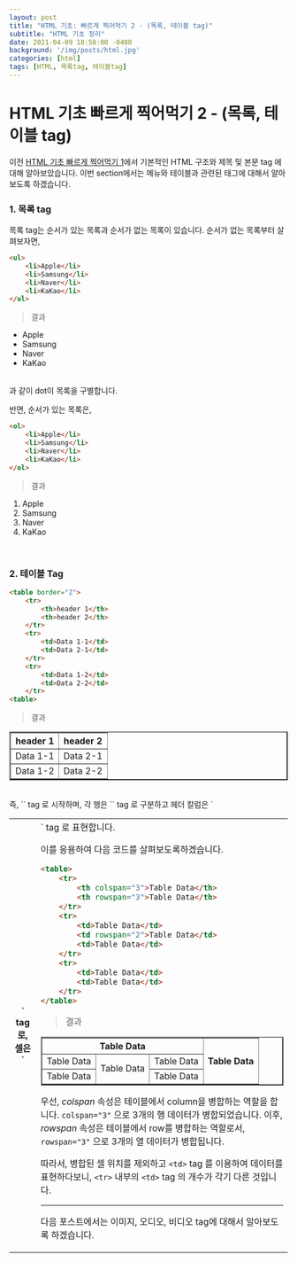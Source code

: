 ```yaml
---
layout: post
title: "HTML 기초: 빠르게 찍어먹기 2 - (목록, 테이블 tag)"
subtitle: "HTML 기초 정리"
date: 2021-04-09 18:58:00 -0400
background: '/img/posts/html.jpg'
categories: [html]
tags: [HTML, 목록tag, 테이블tag]
---
```


# HTML 기초 빠르게 찍어먹기 2 - (목록, 테이블 tag)
이전 [HTML 기초 빠르게 찍어먹기 1](https://takehoon.github.io/html/2021/04/09/html기초빠르게찍어먹기1)에서 기본적인 HTML 구조와 제목 및 본문 tag 에 대해 알아보았습니다. 이번 section에서는 메뉴와 테이블과 관련된 태그에 대해서 알아보도록 하겠습니다.

### 1. 목록 tag
목록 tag는 순서가 있는 목록과 순서가 없는 목록이 있습니다.
순서가 없는 목록부터 살펴보자면,
```html
<ul>
    <li>Apple</li>
    <li>Samsung</li>
    <li>Naver</li>
    <li>KaKao</li>
</ul>
```
> 결과
<ul>
    <li>Apple</li>
    <li>Samsung</li>
    <li>Naver</li>
    <li>KaKao</li>
</ul>
<br>
과 같이 dot이 목록을 구별합니다.

반면, 순서가 있는 목록은,
```html
<ol>
    <li>Apple</li>
    <li>Samsung</li>
    <li>Naver</li>
    <li>KaKao</li>
</ol>
```
> 결과
<ol>
    <li>Apple</li>
    <li>Samsung</li>
    <li>Naver</li>
    <li>KaKao</li>
</ol>
<br>

### 2. 테이블 Tag
```html
<table border="2">
    <tr>
        <th>header 1</th>
        <th>header 2</th>
    </tr>
    <tr>
        <td>Data 1-1</td>
        <td>Data 2-1</td>
    </tr>
    <tr>   
        <td>Data 1-2</td>
        <td>Data 2-2</td>
    </tr>
<table>
```
> 결과

<table border="2">
    <tr>
        <th>header 1</th>
        <th>header 2</th>
    </tr>
    <tr>
        <td>Data 1-1</td>
        <td>Data 2-1</td>
    </tr>
    <tr>   
        <td>Data 1-2</td>
        <td>Data 2-2</td>
    </tr>
</table>
<br>
즉, `<table>` tag 로 시작하며, 각 행은 `<tr>` tag 로 구분하고 헤더 칼럼은 `<th>` tag 로, 셀은 `<td>` tag 로 표현합니다.

이를 응용하여 다음 코드를 살펴보도록하겠습니다.
```html
<table>
    <tr>
        <th colspan="3">Table Data</th>
        <th rowspan="3">Table Data</th>
    </tr>
    <tr>
        <td>Table Data</td>
        <td rowspan="2">Table Data</td>
        <td>Table Data</td>
    </tr>
    <tr>
        <td>Table Data</td>
        <td>Table Data</td>
    </tr>
</table>
```
> 결과
<table border="2">
    <tr>
        <th colspan="3">Table Data</th>
        <th rowspan="3">Table Data</th>
    </tr>
    <tr>
        <td>Table Data</td>
        <td rowspan="2">Table Data</td>
        <td>Table Data</td>
    </tr>
    <tr>
        <td>Table Data</td>
        <td>Table Data</td>
    </tr>
</table>

우선, *colspan* 속성은 테이블에서 column을 병합하는 역할을 합니다.
`colspan="3"` 으로 3개의 행 데이터가 병합되었습니다.
이후, *rowspan* 속성은 테이블에서 row를 병합하는 역할로서, `rowspan="3"` 으로 3개의 열 데이터가 병합됩니다.

따라서, 병합된 셀 위치를 제외하고 `<td>` tag 를 이용하여 데이터를 표현하다보니, `<tr>` 내부의 `<td>` tag 의 개수가 각기 다른 것입니다.
<br>
<hr>

다음 포스트에서는 이미지, 오디오, 비디오 tag에 대해서 알아보도록 하겠습니다.